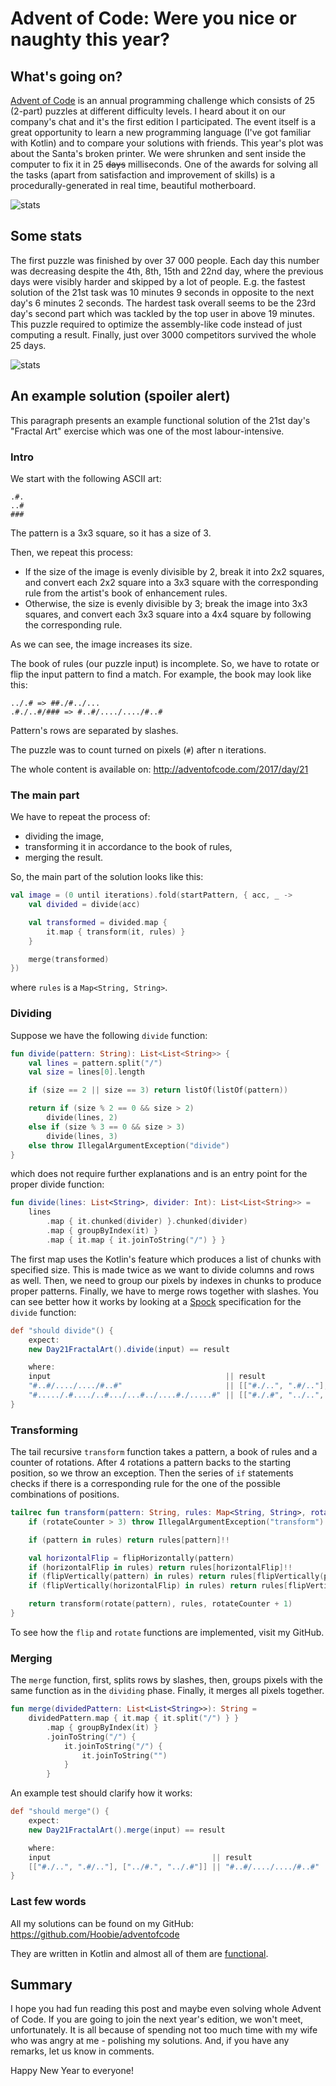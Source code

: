# Advent of Code: Were you nice or naughty this year?

## What's going on?
[Advent of Code](http://adventofcode.com/2017) is an annual programming challenge which consists of 25 (2-part) puzzles at different difficulty levels.
I heard about it on our company's chat and it's the first edition I participated. The event itself is a great opportunity to learn 
a new programming language (I've got familiar with Kotlin) and to compare your solutions with friends.
This year's plot was about the Santa's broken printer. We were shrunken and sent inside the computer to fix it in 25 ~~days~~ milliseconds.
One of the awards for solving all the tasks (apart from satisfaction and improvement of skills) is a procedurally-generated in real time, beautiful motherboard.

![stats](calendar.png)

## Some stats
The first puzzle was finished by over 37 000 people. Each day this number was decreasing despite the 4th, 8th, 15th and 22nd day,
where the previous days were visibly harder and skipped by a lot of people. E.g. the fastest solution of the 21st task was
10 minutes 9 seconds in opposite to the next day's 6 minutes 2 seconds. The hardest task overall seems to be the 23rd day's second part
which was tackled by the top user in above 19 minutes. This puzzle required to optimize the assembly-like code instead of just computing a result.
Finally, just over 3000 competitors survived the whole 25 days.

![stats](stats.png)

## An example solution (spoiler alert)
This paragraph presents an example functional solution of the 21st day's "Fractal Art" exercise which was one of the most labour-intensive.

### Intro
We start with the following ASCII art:
```
.#.
..#
###
```
The pattern is a 3x3 square, so it has a size of 3.

Then, we repeat this process:
* If the size of the image is evenly divisible by 2, break it into 2x2 squares, and convert each 2x2 square into a 3x3 square 
with the corresponding rule from the artist's book of enhancement rules.
* Otherwise, the size is evenly divisible by 3; break the image into 3x3 squares, and convert each 3x3 square into a 4x4 square 
by following the corresponding rule.

As we can see, the image increases its size.

The book of rules (our puzzle input) is incomplete. So, we have to rotate or flip the input pattern to find a match.
For example, the book may look like this:
```
../.# => ##./#../...
.#./..#/### => #..#/..../..../#..#
```
Pattern's rows are separated by slashes.

The puzzle was to count turned on pixels (`#`) after n iterations.

The whole content is available on: http://adventofcode.com/2017/day/21

### The main part
We have to repeat the process of:
* dividing the image,
* transforming it in accordance to the book of rules,
* merging the result.

So, the main part of the solution looks like this:
```kotlin
val image = (0 until iterations).fold(startPattern, { acc, _ ->
    val divided = divide(acc)

    val transformed = divided.map {
        it.map { transform(it, rules) }
    }

    merge(transformed)
})
```
where `rules` is a `Map<String, String>`.

### Dividing
Suppose we have the following `divide` function:
```kotlin
fun divide(pattern: String): List<List<String>> {
    val lines = pattern.split("/")
    val size = lines[0].length

    if (size == 2 || size == 3) return listOf(listOf(pattern))

    return if (size % 2 == 0 && size > 2)
        divide(lines, 2)
    else if (size % 3 == 0 && size > 3)
        divide(lines, 3)
    else throw IllegalArgumentException("divide")
}
```
which does not require further explanations and is an entry point for the proper divide function:
```kotlin
fun divide(lines: List<String>, divider: Int): List<List<String>> =
    lines
        .map { it.chunked(divider) }.chunked(divider)
        .map { groupByIndex(it) }
        .map { it.map { it.joinToString("/") } }
```
The first map uses the Kotlin's feature which produces a list of chunks with specified size.
This is made twice as we want to divide columns and rows as well.
Then, we need to group our pixels by indexes in chunks to produce proper patterns.
Finally, we have to merge rows together with slashes.
You can see better how it works by looking at a [Spock](http://spockframework.org/) specification for the `divide` function:
```groovy
def "should divide"() {
    expect:
    new Day21FractalArt().divide(input) == result

    where:
    input                                       || result
    "#..#/..../..../#..#"                       || [["#./..", ".#/.."], ["../#.", "../.#"]]
    "#...../.#..../..#.../...#../....#./.....#" || [["#./.#", "../..", "../.."], ["../..", "#./.#", "../.."], ["../..", "../..", "#./.#"]]
}
```

### Transforming
The tail recursive `transform` function takes a pattern, a book of rules and a counter of rotations.
After 4 rotations a pattern backs to the starting position, so we throw an exception.
Then the series of `if` statements checks if there is a corresponding rule for the one of the possible combinations of positions.
```kotlin
tailrec fun transform(pattern: String, rules: Map<String, String>, rotateCounter: Int = 0): String {
    if (rotateCounter > 3) throw IllegalArgumentException("transform")

    if (pattern in rules) return rules[pattern]!!

    val horizontalFlip = flipHorizontally(pattern)
    if (horizontalFlip in rules) return rules[horizontalFlip]!!
    if (flipVertically(pattern) in rules) return rules[flipVertically(pattern)]!!
    if (flipVertically(horizontalFlip) in rules) return rules[flipVertically(horizontalFlip)]!!

    return transform(rotate(pattern), rules, rotateCounter + 1)
}
```
To see how the `flip` and `rotate` functions are implemented, visit my GitHub.

### Merging
The `merge` function, first, splits rows by slashes, then, groups pixels with the same function as in the `dividing` phase.
Finally, it merges all pixels together.
```kotlin
fun merge(dividedPattern: List<List<String>>): String =
    dividedPattern.map { it.map { it.split("/") } }
        .map { groupByIndex(it) }
        .joinToString("/") {
            it.joinToString("/") {
                it.joinToString("")
            }
        }
```
An example test should clarify how it works:
```groovy
def "should merge"() {
    expect:
    new Day21FractalArt().merge(input) == result

    where:
    input                                    || result
    [["#./..", ".#/.."], ["../#.", "../.#"]] || "#..#/..../..../#..#"
}
```

### Last few words
All my solutions can be found on my GitHub: https://github.com/Hoobie/adventofcode

They are written in Kotlin and almost all of them are [functional](https://en.wikipedia.org/wiki/Functional_programming).

## Summary
I hope you had fun reading this post and maybe even solving whole Advent of Code. If you are going to join the next year's edition,
we won't meet, unfortunately. It is all because of spending not too much time with my wife who was angry at me - polishing my solutions.
And, if you have any remarks, let us know in comments.

Happy New Year to everyone!
